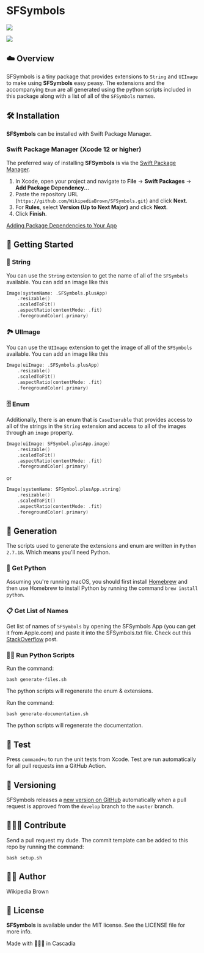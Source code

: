 # SFSymbols

[![](https://img.shields.io/endpoint?url=https%3A%2F%2Fswiftpackageindex.com%2Fapi%2Fpackages%2FWikipediaBrown%2FSFSymbols%2Fbadge%3Ftype%3Dswift-versions)](https://swiftpackageindex.com/WikipediaBrown/SFSymbols)

[![](https://img.shields.io/endpoint?url=https%3A%2F%2Fswiftpackageindex.com%2Fapi%2Fpackages%2FWikipediaBrown%2FSFSymbols%2Fbadge%3Ftype%3Dplatforms)](https://swiftpackageindex.com/WikipediaBrown/SFSymbols)


## ☁️ Overview
SFSymbols is a tiny package that provides extensions to `String` and `UIImage` to make using **SFSymbols** easy peasy. The extensions and the accompanying `Enum` are all generated using the python scripts included in this package along with a list of all of the `SFSymbols` names. 


## 🛠️ Installation
**SFSymbols** can be installed with Swift Package Manager.
### Swift Package Manager (Xcode 12 or higher)

The preferred way of installing **SFSymbols** is via the [Swift Package Manager](https://swift.org/package-manager/).

1. In Xcode, open your project and navigate to **File** → **Swift Packages** → **Add Package Dependency...**
2. Paste the repository URL (`https://github.com/WikipediaBrown/SFSymbols.git`) and click **Next**.
3. For **Rules**, select **Version (Up to Next Major)** and click **Next**.
4. Click **Finish**.

[Adding Package Dependencies to Your App](https://developer.apple.com/documentation/swift_packages/adding_package_dependencies_to_your_app)


## 📖 Getting Started

### 🧶 String
You can use the `String` extension to get the name of all of the `SFSymbols` available. You can add an image like this
```swift
Image(systemName: .SFSymbols.plusApp)
    .resizable()
    .scaledToFit()
    .aspectRatio(contentMode: .fit)
    .foregroundColor(.primary)
```

### 🏞️ UIImage
You can use the `UIImage` extension to get the image of all of the `SFSymbols` available. You can add an image like this
```swift
Image(uiImage: .SFSymbols.plusApp)
    .resizable()
    .scaledToFit()
    .aspectRatio(contentMode: .fit)
    .foregroundColor(.primary)
```

### 🗄️ Enum
Additionally, there is an enum that is `CaseIterable` that provides access to all of the strings in the `String` extension and access to all of the images through an `image` property.
```swift
Image(uiImage: SFSymbol.plusApp.image)
    .resizable()
    .scaledToFit()
    .aspectRatio(contentMode: .fit)
    .foregroundColor(.primary)
```

or 

```swift
Image(systemName: SFSymbol.plusApp.string)
    .resizable()
    .scaledToFit()
    .aspectRatio(contentMode: .fit)
    .foregroundColor(.primary)
```


## 🌿 Generation

The scripts used to generate the extensions and enum are written in `Python 2.7.18`. Which means you'll need Python. 

### 🐍 Get Python
Assuming you're running macOS, you should first install [Homebrew](https://brew.sh) and then use Homebrew to install Python by running the command `brew install python`.

### 📋 Get List of Names
Get list of names of `SFSymbols` by opening the SFSymbols App (you can get it from Apple.com) and paste it into the SFSymbols.txt file. Check out this [StackOverflow](https://stackoverflow.com/a/63310093/5863650) post.

### 🏃🏽 Run Python Scripts
Run the command:
```shell
bash generate-files.sh
```

The python scripts will regenerate the enum & extensions.

Run the command:
```shell
bash generate-documentation.sh
```

The python scripts will regenerate the documentation.


## 🔬 Test

Press `command+u` to run the unit tests from Xcode. Test are run automatically for all pull requests inn a GitHub Action.


## 🔢 Versioning

SFSymbols releases a [new version on GitHub](https://github.com/WikipediaBrown/SFSymbols/releases) automatically when a pull request is approved from the `develop` branch to the `master` branch.


## 👩🏽‍💻 Contribute

Send a pull request my dude. The commit template can be added to this repo by running the command:
```shell
bash setup.sh
```

## ✍🏽 Author

Wikipedia Brown


## 🪪 License

**SFSymbols** is available under the MIT license. See the LICENSE file for more info.

Made with 🌲🌲🌲 in Cascadia
